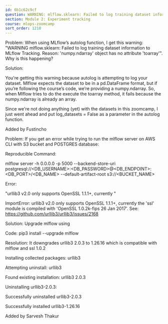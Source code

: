 ```yaml
---
id: 6b1c62c9cf
question: WARNING: mlflow.sklearn: Failed to log training dataset information to MLflow Tracking.
section: Module 2: Experiment tracking
course: mlops-zoomcamp
sort_order: 1210
---
```


Problem: When using MLflow’s autolog function, I get this warning: "WARNING mlflow.sklearn: Failed to log training dataset information to MLflow Tracking. Reason: 'numpy.ndarray' object has no attribute 'toarray'". Why is this happening?

Solution:

You're getting this warning because autolog is attempting to log your dataset. Mlflow expects the dataset to be in a pd.DataFrame format, but if you’re following the course’s code, we’re providing a numpy.ndarray. So, when Mlflow tries to do the execute the toarray method, it fails because the numpy.ndarray is already an array.

Since we're not doing anything (yet) with the datasets in this zoomcamp, I just went ahead and put log_datasets = False as a parameter in the autolog function.

Added by Fustincho

Problem: If you get an error while trying to run the mlflow server on AWS CLI with S3 bucket and POSTGRES database:

Reproducible Command:

mlflow server -h 0.0.0.0 -p 5000 --backend-store-uri postgresql://<DB_USERNAME>:<DB_PASSWORD>@<DB_ENDPOINT>:<DB_PORT>/<DB_NAME> --default-artifact-root s3://<BUCKET_NAME>

Error:

"urllib3 v2.0 only supports OpenSSL 1.1.1+, currently "

ImportError: urllib3 v2.0 only supports OpenSSL 1.1.1+, currently the 'ssl' module is compiled with 'OpenSSL 1.0.2k-fips  26 Jan 2017'. See: https://github.com/urllib3/urllib3/issues/2168

Solution: Upgrade mlflow using

Code: pip3 install --upgrade mlflow

Resolution: It downgrades urllib3 2.0.3 to 1.26.16 which is compatible with mlflow and ssl 1.0.2

Installing collected packages: urllib3

Attempting uninstall: urllib3

Found existing installation: urllib3 2.0.3

Uninstalling urllib3-2.0.3:

Successfully uninstalled urllib3-2.0.3

Successfully installed urllib3-1.26.16

Added by Sarvesh Thakur

